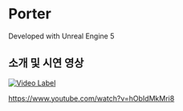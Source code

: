 # Porter

Developed with Unreal Engine 5

## 소개 및 시연 영상
[![Video Label](http://img.youtube.com/vi/hObIdMkMri8/0.jpg)](https://www.youtube.com/watch?v=hObIdMkMri8)

https://www.youtube.com/watch?v=hObIdMkMri8
